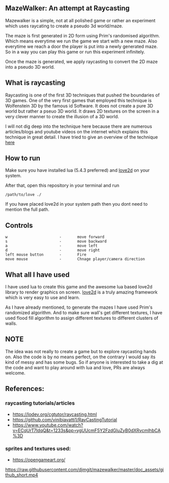 ## MazeWalker: An attempt at Raycasting

Mazewalker is a simple, not at all polished game or rather an experiment which uses raycating 
to create a pseudo 3d world/maze.

The maze is first generated in 2D form using Prim's randomised algorithm. Which means everytime
we run the game we start with a new maze. Also everytime we reach a door the player is put
into a newly generated maze. So in a way you can play this game or run this experiment infinitely.

Once the maze is generated, we apply raycasting to convert the 2D maze into a pseudo 3D world.

## What is raycasting

Raycasting is one of the first 3D techniques that pushed the boundaries of 3D games. One of the very
first games that employed this technique is Wolfenstein 3D by the famous id Software. It does not create a pure 3D world but rather a pseuo 3D world. It draws 2D textures on the screen in a very clever manner to create the illusion of a 3D world.

I will not dig deep into the technique here because there are numerous articles/blogs and youtube
videos on the internet which explains this technique in great detail. I have tried to give an
overview of the technique <a href="https://github.com/djmgit/mazewalker/blob/master/mod.lua">here</a>

## How to run

Make sure you have installed lua (5.4.3 preferred) and <a href="https://love2d.org/#download">love2d</a> on your system.

After that, open this repository in your terminal and run
```
/path/to/love ./
```
If you have placed love2d in your system path then you dont need
to mention the full path.

## Controls

```
w                       -       move forward
s                       -       move backward
a                       -       move left
d                       -       move right
left mouse button       -       Fire
move mouse              -       Chnage player/camera direction
```
## What all I have used

I have used lua to create this game and the awesome lua based love2d library to render graphics on
screen. <a href="https://love2d.org/">love2d</a> is a truly amazing framework which is very easy
to use and learn.

As I have already mentioned, to generate the mazes I have used Prim's randomized algorithm. And to
make sure wall's get different textures, I have used flood fill algorithm to assign different textures
to different clusters of walls.

## NOTE

The idea was not really to create a game but to explore raycasting hands on. Also the code is by no
means perfect, on the contrary I would say its kind of messy and has some bugs. So if anyone is
interested to take a dig at the code and want to play around with lua and love, PRs are always
welcome.

## References:

### raycasting tutorials/articles

- https://lodev.org/cgtutor/raycasting.html
- https://github.com/vinibiavatti1/RayCastingTutorial
- https://www.youtube.com/watch?v=ECqUrT7IdqQ&t=1233s&pp=ygUUcmF5Y2FzdGluZyB0dXRvcmlhbCA%3D

### sprites and textures used:

- https://opengameart.org/


https://raw.githubusercontent.com/djmgit/mazewalker/master/doc_assets/github_short.mp4
